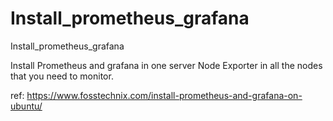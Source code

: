 # Install_prometheus_grafana
Install_prometheus_grafana

Install Prometheus and grafana in one server
Node Exporter in all the nodes that you need to monitor.

ref: https://www.fosstechnix.com/install-prometheus-and-grafana-on-ubuntu/
